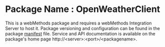 # Package Name : OpenWeatherClient
This is a webMethods package and requires a webMethods Integration Server to host it. Package versioning and configuration can be found in the package [manifest](./OpenWeatherClient/manifest.v3) file. Service and API documentation is available on the package's home page http://&lt;server&gt;:&lt;port&gt;/&lt;packagename>.